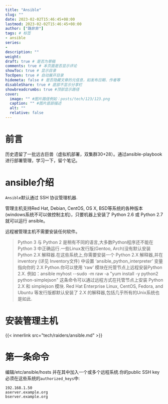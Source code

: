 ```yaml
---
title: "Ansible"
slug: ""
date: 2023-02-02T15:46:45+08:00
lastmod: 2023-02-02T15:46:45+08:00
author: ["路非非"]
tags: # 标签
- ansible
series:
-
description: ""
weight:
draft: true # 是否为草稿
comments: true # 本页面是否显示评论
showToc: true # 显示目录
TocOpen: true # 自动展开目录
hidemeta: false # 是否隐藏文章的元信息，如发布日期、作者等
disableShare: true # 底部不显示分享栏
showbreadcrumbs: true #顶部显示路径
cover:
  image: "" #图片路径例如：posts/tech/123/123.png
  caption: "" #图片底部描述
  alt: ""
  relative: false
---
```


# 前言
历史遗留了一批远古巨兽（虚拟机部署，双集群30+28）。通过ansible-playbook进行部署管理，学习一下，留个笔记。

# ansible介绍
`Ansible`默认通过 SSH 协议管理机器.

管理主机支持Red Hat, Debian, CentOS, OS X, BSD等系统的各种版本 (windows系统不可以做控制主机)，只要机器上安装了 Python 2.6 或 Python 2.7 就可以运行
ansible。

远程被管理主机不需要安装任何软件。

> Python 3 与 Python 2 是稍有不同的语言,大多数Python程序还不能在 Python 3 中正确运行.一些Linux发行版(Gentoo, Arch)没有默认安装 Python 2.X 解释器.在这些系统上,你需要安装一个 Python 2.X 解释器,并在 inventory (详见 Inventory文件) 中设置 ‘ansible_python_interpreter’ 变量指向你的 2.X Python.你可以使用 ‘raw’ 模块在托管节点上远程安装Python 2.X.
例如：ansible myhost --sudo -m raw -a "yum install -y python2 python-simplejson" 这条命令可以通过远程方式在托管节点上安装 Python 2.X 和 simplejson 模块.
Red Hat Enterprise Linux, CentOS, Fedora, and Ubuntu 等发行版都默认安装了 2.X 的解释器,包括几乎所有的Unix系统也是如此.

# 安装管理主机

{{< innerlink src="tech/raiders/ansible.md" >}}

# 第一条命令
编辑/etc/ansible/hosts 并在其中加入一个或多个远程系统.你的public SSH key必须在这些系统的``authorized_keys``中:
```
192.168.1.50
aserver.example.org
bserver.example.org
```


